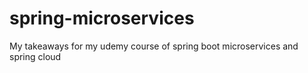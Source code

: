 # spring-microservices
My takeaways for my udemy course of spring boot microservices and spring cloud
